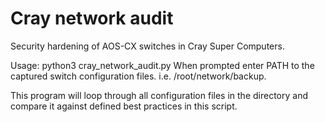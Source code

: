 # Cray network audit

Security hardening of AOS-CX switches in Cray Super Computers.

Usage: python3 cray_network_audit.py
When prompted enter PATH to the captured switch configuration files. i.e. /root/network/backup.


This program will loop through all configuration files in the directory and compare it against defined best practices in this script.
